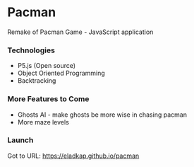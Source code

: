 # Pacman

Remake of Pacman Game - JavaScript application

### Technologies

- P5.js (Open source)
- Object Oriented Programming
- Backtracking

### More Features to Come

- Ghosts AI - make ghosts be more wise in chasing pacman
- More maze levels

### Launch

Got to URL: https://eladkap.github.io/pacman
